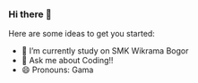 ### Hi there 👋

Here are some ideas to get you started:

- 🔭 I’m currently study on SMK Wikrama Bogor
- 💬 Ask me about Coding!!
- 😄 Pronouns: Gama 
